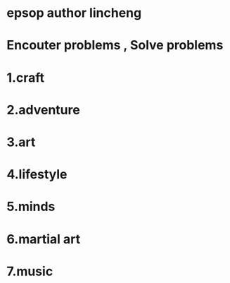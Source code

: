 # epsop author lincheng
# Encouter problems , Solve problems

# 1.craft

# 2.adventure

# 3.art

# 4.lifestyle

# 5.minds

# 6.martial art

# 7.music

